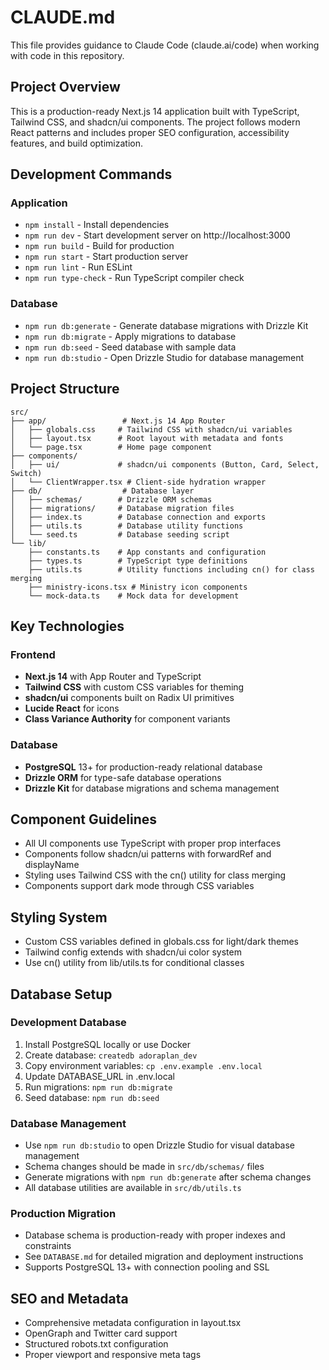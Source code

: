 # CLAUDE.md

This file provides guidance to Claude Code (claude.ai/code) when working with code in this repository.

## Project Overview

This is a production-ready Next.js 14 application built with TypeScript, Tailwind CSS, and shadcn/ui components. The project follows modern React patterns and includes proper SEO configuration, accessibility features, and build optimization.

## Development Commands

### Application
- `npm install` - Install dependencies
- `npm run dev` - Start development server on http://localhost:3000
- `npm run build` - Build for production
- `npm run start` - Start production server
- `npm run lint` - Run ESLint
- `npm run type-check` - Run TypeScript compiler check

### Database
- `npm run db:generate` - Generate database migrations with Drizzle Kit
- `npm run db:migrate` - Apply migrations to database
- `npm run db:seed` - Seed database with sample data
- `npm run db:studio` - Open Drizzle Studio for database management

## Project Structure

```
src/
├── app/                 # Next.js 14 App Router
│   ├── globals.css     # Tailwind CSS with shadcn/ui variables
│   ├── layout.tsx      # Root layout with metadata and fonts
│   └── page.tsx        # Home page component
├── components/         
│   ├── ui/             # shadcn/ui components (Button, Card, Select, Switch)
│   └── ClientWrapper.tsx # Client-side hydration wrapper
├── db/                  # Database layer
│   ├── schemas/        # Drizzle ORM schemas
│   ├── migrations/     # Database migration files
│   ├── index.ts        # Database connection and exports
│   ├── utils.ts        # Database utility functions
│   └── seed.ts         # Database seeding script
└── lib/
    ├── constants.ts    # App constants and configuration
    ├── types.ts        # TypeScript type definitions
    ├── utils.ts        # Utility functions including cn() for class merging
    ├── ministry-icons.tsx # Ministry icon components
    └── mock-data.ts    # Mock data for development
```

## Key Technologies

### Frontend
- **Next.js 14** with App Router and TypeScript
- **Tailwind CSS** with custom CSS variables for theming
- **shadcn/ui** components built on Radix UI primitives
- **Lucide React** for icons
- **Class Variance Authority** for component variants

### Database
- **PostgreSQL** 13+ for production-ready relational database
- **Drizzle ORM** for type-safe database operations
- **Drizzle Kit** for database migrations and schema management

## Component Guidelines

- All UI components use TypeScript with proper prop interfaces
- Components follow shadcn/ui patterns with forwardRef and displayName
- Styling uses Tailwind CSS with the cn() utility for class merging
- Components support dark mode through CSS variables

## Styling System

- Custom CSS variables defined in globals.css for light/dark themes
- Tailwind config extends with shadcn/ui color system
- Use cn() utility from lib/utils.ts for conditional classes

## Database Setup

### Development Database
1. Install PostgreSQL locally or use Docker
2. Create database: `createdb adoraplan_dev`
3. Copy environment variables: `cp .env.example .env.local`
4. Update DATABASE_URL in .env.local
5. Run migrations: `npm run db:migrate`
6. Seed database: `npm run db:seed`

### Database Management
- Use `npm run db:studio` to open Drizzle Studio for visual database management
- Schema changes should be made in `src/db/schemas/` files
- Generate migrations with `npm run db:generate` after schema changes
- All database utilities are available in `src/db/utils.ts`

### Production Migration
- Database schema is production-ready with proper indexes and constraints
- See `DATABASE.md` for detailed migration and deployment instructions
- Supports PostgreSQL 13+ with connection pooling and SSL

## SEO and Metadata

- Comprehensive metadata configuration in layout.tsx
- OpenGraph and Twitter card support
- Structured robots.txt configuration
- Proper viewport and responsive meta tags